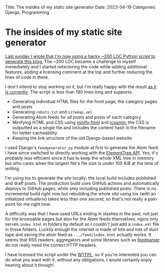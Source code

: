 Title: The insides of my static site generator
Date: 2023-04-19
Categories: Django, Programming

# The insides of my static site generator

[Last sunday I wrote that I'm now using a hacky ~200 LOC Python script to
generate this blog.](https://406.ch/writing/static-site-generation/) The ~200
LOC became a challenge to myself immediately and I started refactoring the code
while adding additional features, adding a licensing comment at the top and
further reducing the lines of code in there.

I don't intend to stop working on it, but I'm really happy with the result [as it is currently](https://github.com/matthiask/406.ch/blob/e6402d0927c92c6d426db1dd44de6002940f28b7/generate.py). The script is less than 190 lines long and supports:

- Generating individual HTML files for the front page, the category pages and posts
- Generating `robots.txt` and `sitemap.xml`
- Generating Atom feeds for all posts and posts of each category
- Minifying HTML and CSS using
  [minify-html](https://pypi.org/project/minify-html/) and
  [rcssmin](https://pypi.org/project/rcssmin/); the CSS is outputted as a
  single file and includes the content hash in the filename for better
  cacheability
- Keeping the link structure of the old Django-based website

I used Django's `feedgenerator.py` module at first to generate the Atom feed;
I have since switched to directly working with the [ElementTree
API](https://docs.python.org/3/library/xml.etree.elementtree.html#module-xml.etree.ElementTree).
Yes, it's probably less efficient since it has to keep the whole XML tree in
memory but who cares when the largest file's file size is under 100 KiB at the
time of writing.

I'm using tox to generate the site locally; the local build includes published
and draft posts. The production build uses GitHub actions and automatically
deploys to GitHub pages, while only including published posts. There is no
incremental build right now but rebuilding the whole site using tox (with an
initialized virtualenv) takes less than one second, so that's not really a pain
point for me right now.

A difficulty was that I have used URLs ending in slashes in the past, not just
for the browsable pages but also for the Atom feeds themselves. nginx only
serves `index.html` in folders by default so I couldn't just add a
`index.xml` file in those folders. Luckily enough the internet is made of
lots and lots of duct tape and saving the atom feed as `.../feed/index.html`
actually works. It seems that RSS readers, aggregators and some libraries such
as [feedparser](https://pypi.org/project/feedparser/) do not really need the
correct HTTP headers.

I have licensed the script under the [WTFPL](http://www.wtfpl.net/), so if
you're interested you can do what you want with it, without any obligations. I
would certainly enjoy hearing about it though!
